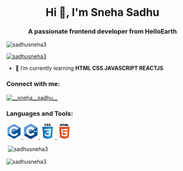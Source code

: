 <h1 align="center">Hi 👋, I'm Sneha Sadhu</h1>
<h3 align="center">A passionate frontend developer from HelloEarth</h3>

<p align="left"> <img src="https://komarev.com/ghpvc/?username=sadhusneha3&label=Profile%20views&color=0e75b6&style=flat" alt="sadhusneha3" /> </p>

<p align="left"> <a href="https://github.com/ryo-ma/github-profile-trophy"><img src="https://github-profile-trophy.vercel.app/?username=sadhusneha3" alt="sadhusneha3" /></a> </p>

- 🌱 I’m currently learning **HTML CSS JAVASCRIPT REACTJS**

<h3 align="left">Connect with me:</h3>
<p align="left">
<a href="https://instagram.com/__sneha" target="blank"><img align="center" src="https://raw.githubusercontent.com/rahuldkjain/github-profile-readme-generator/master/src/images/icons/Social/instagram.svg" alt="__sneha__sadhu__" height="30" width="40" /></a>
</p>

<h3 align="left">Languages and Tools:</h3>
<p align="left"> <a href="https://www.cprogramming.com/" target="_blank" rel="noreferrer"> <img src="https://raw.githubusercontent.com/devicons/devicon/master/icons/c/c-original.svg" alt="c" width="40" height="40"/> </a> <a href="https://www.w3schools.com/cpp/" target="_blank" rel="noreferrer"> <img src="https://raw.githubusercontent.com/devicons/devicon/master/icons/cplusplus/cplusplus-original.svg" alt="cplusplus" width="40" height="40"/> </a> <a href="https://www.w3schools.com/css/" target="_blank" rel="noreferrer"> <img src="https://raw.githubusercontent.com/devicons/devicon/master/icons/css3/css3-original-wordmark.svg" alt="css3" width="40" height="40"/> </a> <a href="https://www.w3.org/html/" target="_blank" rel="noreferrer"> <img src="https://raw.githubusercontent.com/devicons/devicon/master/icons/html5/html5-original-wordmark.svg" alt="html5" width="40" height="40"/> </a> </p>

<p>&nbsp;<img align="center" src="https://github-readme-stats.vercel.app/api?username=sadhusneha3&show_icons=true&locale=en" alt="sadhusneha3" /></p>

<p><img align="center" src="https://github-readme-streak-stats.herokuapp.com/?user=sadhusneha3&" alt="sadhusneha3" /></p>
